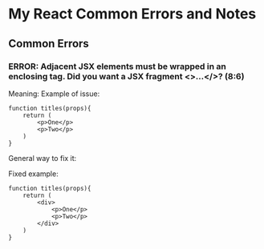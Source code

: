 # My React Common Errors and Notes


## Common Errors 

### ERROR: Adjacent JSX elements must be wrapped in an enclosing tag. Did you want a JSX fragment <>...</>? (8:6)

Meaning:
Example of issue:

```
function titles(props){
    return (
        <p>One</p>
        <p>Two</p>
    )
}
```

General way to fix it:

Fixed example:

```
function titles(props){
    return (
        <div>
            <p>One</p>
            <p>Two</p>
        </div>
    )
}
```
